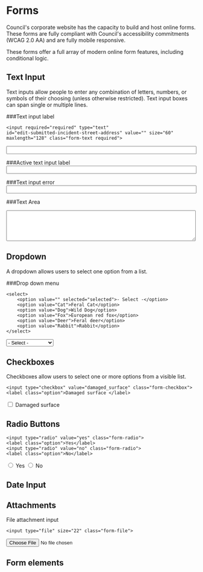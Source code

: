 # Forms
Council's corporate website has the capacity to build and host online forms. These forms are fully compliant with Council's accessibility commitments (WCAG 2.0 AA) and are fully mobile responsive. 

These forms offer a full array of modern online form features, including conditional logic. 

## Text Input
Text inputs allow people to enter any combination of letters, numbers, or symbols of their choosing (unless otherwise restricted). Text input boxes can span single or multiple lines.

###Text input label
```
<input required="required" type="text" 
id="edit-submitted-incident-street-address" value="" size="60" 
maxlength="128" class="form-text required">
```

<input type="text" value="" size="60" maxlength="128" class="form-text">

###Active text input label
<input type="text" value="" size="60" maxlength="128" class="form-text focus">

###Text input error
<input type="text" value="" size="60" maxlength="128" class="form-text error">

###Text Area
<textarea cols="60" rows="5" class="form-textarea"></textarea><div class="grippie"></div>


## Dropdown
A dropdown allows users to select one option from a list.

###Drop down menu

```
<select>
    <option value="" selected="selected">- Select -</option>
    <option value="Cat">Feral Cat</option>
    <option value="Dog">Wild Dog</option>
    <option value="Fox">European red fox</option>
    <option value="Deer">Feral deer</option>
    <option value="Rabbit">Rabbit</option>    
</select>
```
<select class="form-select">
    <option value="" selected="selected">- Select -</option>
    <option value="Cat">Feral Cat</option>
    <option value="Dog">Wild Dog</option>
    <option value="Fox">European red fox</option>
    <option value="Deer">Feral deer</option>
    <option value="Rabbit">Rabbit</option>    
</select>


## Checkboxes
Checkboxes allow users to select one or more options from a visible list.

```
<input type="checkbox" value="damaged_surface" class="form-checkbox">
<label class="option">Damaged surface </label>

```
<input type="checkbox" value="damaged_surface" class="form-checkbox"> <label class="option">Damaged surface </label>


## Radio Buttons
```
<input type="radio" value="yes" class="form-radio">
<label class="option">Yes</label>
<input type="radio" value="no" class="form-radio">
<label class="option">No</label>

```
<input type="radio" value="yes" class="form-radio">
<label class="option">Yes</label>
<input type="radio" value="no" class="form-radio">
<label class="option">No</label>


## Date Input

## Attachments
File attachment input
```
<input type="file" size="22" class="form-file">
```
<input type="file" size="22" class="form-file">

## Form elements
